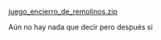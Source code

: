 [juego_encierro_de_remolinos.zip](https://github.com/user-attachments/files/20961349/juego_encierro_de_remolinos.zip)


Aún no hay nada que decir pero después si
